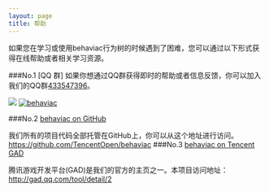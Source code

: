 ```yaml
---
layout: page
title: 帮助
---
```


如果您在学习或使用behaviac行为树的时候遇到了困难，您可以通过以下形式获得在线帮助或者相关学习资源。

###No.1 [QQ 群]
如果你想通过QQ群获得即时的帮助或者信息反馈，你可以加入我们的QQ群<a href="http://jq.qq.com/?_wv=1027&k=bahF0B">433547396</a>。

<img src="{{site.baseurl}}/img/join_qq_group_qr_code.png"/>
<a target="_blank" href="http://shang.qq.com/wpa/qunwpa?idkey=d02dc4e77cb5e5eb98b9e4ac1d74c3dcbbe3b8091d41a51dec2c3e2aea0d8b0e"><img border="0" src="http://pub.idqqimg.com/wpa/images/group.png" alt="behaviac" title="behaviac"></a>

###No.2 [behaviac on GitHub](https://github.com/TencentOpen/behaviac)

我们所有的项目代码全部托管在GitHub上，你可以从这个地址进行访问。
<a href="https://github.com/TencentOpen/behaviac">https://github.com/TencentOpen/behaviac</a>
###No.3 [behaviac on Tencent GAD](http://gad.qq.com/tool/detail/2)

腾讯游戏开发平台(GAD)是我们的官方的主页之一。本项目访问地址：<a href="http://gad.qq.com/tool/detail/2">http://gad.qq.com/tool/detail/2</a>




